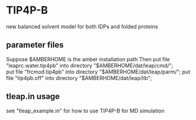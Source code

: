 # TIP4P-B
new balanced solvent model for both IDPs and folded proteins
## parameter files
Suppose $AMBERHOME is the amber installation path   
Then put file "leaprc.water.tip4pb" into directory "$AMBERHOME/dat/leap/cmd/";   
put file "frcmod.tip4pb" into directory "$AMBERHOME/dat/leap/parm/";   
put file "tip4pb.off" into directory "$AMBERHOME/dat/leap/lib";  
## tleap.in usage
see "tleap_example.in" for how to use TIP4P-B for MD simulation
